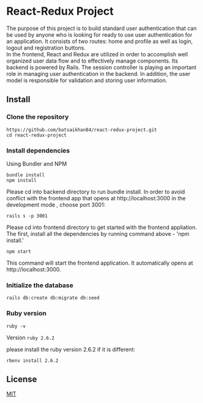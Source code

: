 # React-Redux Project
 
The purpose of this project is to build standard user authentication that can be used by anyone who is looking for ready to use user authentication for an application. It consists of two routes: home and profile as well as login, logout and registration buttons.<br />
In the frontend, React and Redux are utilized in order to accomplish well organized user data flow and to effectively manage components. Its backend is powered by Rails. The session controller is playing an important role in managing user authentication in the backend. In addition, the user model is responsible for validation and storing user information. <br />
 
## Install

### Clone the repository

```shell
https://github.com/batsaikhan84/react-redux-project.git
cd react-redux-project
```
### Install dependencies

Using Bundler and NPM

```shell
bundle install
npm install
```
Please cd into backend directory to run bundle install. In order to avoid conflict with the frontend app that opens at http://localhost:3000 in the development mode  , choose port 3001:
```shell
rails s -p 3001
```
Please cd into frontend directory to get started with the frontend appliation. The first, install all the dependencies by running command above - 'npm install.'

```shell
npm start
```
This command will start the frontend application. It automatically opens at http://localhost:3000.

### Initialize the database
```shell
rails db:create db:migrate db:seed
```

### Ruby version
```shell
ruby -v
```
Version `ruby 2.6.2`

please install the ruby version 2.6.2 if it is different:

```shell
rbenv install 2.6.2
```

## License
[MIT](https://choosealicense.com/licenses/mit/)

 
